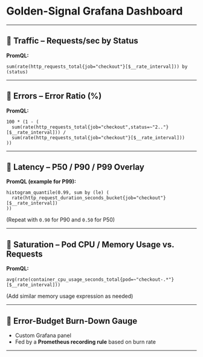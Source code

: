 # Golden-Signal Grafana Dashboard

---

## 🔹 Traffic – Requests/sec by Status

**PromQL:**
```promql
sum(rate(http_requests_total{job="checkout"}[$__rate_interval])) by (status)
```

---

## 🔹 Errors – Error Ratio (%)

**PromQL:**
```promql
100 * (1 - (
  sum(rate(http_requests_total{job="checkout",status=~"2.."}[$__rate_interval])) /
  sum(rate(http_requests_total{job="checkout"}[$__rate_interval]))
))
```

---

## 🔹 Latency – P50 / P90 / P99 Overlay

**PromQL (example for P99):**
```promql
histogram_quantile(0.99, sum by (le) (
  rate(http_request_duration_seconds_bucket{job="checkout"}[$__rate_interval])
))
```

(Repeat with `0.90` for P90 and `0.50` for P50)

---

## 🔹 Saturation – Pod CPU / Memory Usage vs. Requests

**PromQL:**
```promql
avg(rate(container_cpu_usage_seconds_total{pod=~"checkout-.*"}[$__rate_interval]))
```

(Add similar memory usage expression as needed)

---

## 🔹 Error-Budget Burn-Down Gauge

- Custom Grafana panel
- Fed by a **Prometheus recording rule** based on burn rate

---
